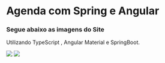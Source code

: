 # Agenda com Spring e Angular

### Segue abaixo as imagens do Site
Utilizando TypeScript , Angular Material e SpringBoot.

<img src="https://github.com/Witsu123/angular-spring-agenda/blob/main/Front-End/src/assets/img/angsprin1.png">
<img src="https://github.com/Witsu123/angular-spring-agenda/blob/main/Front-End/src/assets/img/angspring2.png">
